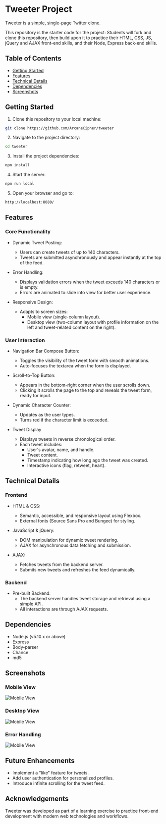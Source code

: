 # Tweeter Project

Tweeter is a simple, single-page Twitter clone.

This repository is the starter code for the project: Students will fork and clone this repository, then build upon it to practice their HTML, CSS, JS, jQuery and AJAX front-end skills, and their Node, Express back-end skills.

## Table of Contents

- [Getting Started](#getting-started)
- [Features](#features)
- [Technical Details](#technical-details)
- [Dependencies](#dependencies)
- [Screenshots](#screenshots)

## Getting Started

1. Clone this repository to your local machine:

```bash
git clone https://github.com/ArcaneCipher/tweeter
```

2. Navigate to the project directory:

```bash
cd tweeter
```

3. Install the project dependencies:

```bash
npm install
```

4. Start the server:

```bash
npm run local
```

5. Open your browser and go to:

```bash
http://localhost:8080/
```

## Features

### Core Functionality

- Dynamic Tweet Posting:
  - Users can create tweets of up to 140 characters.
  - Tweets are submitted asynchronously and appear instantly at the top of the feed.

- Error Handling:
  - Displays validation errors when the tweet exceeds 140 characters or is empty.
  - Errors are animated to slide into view for better user experience.

- Responsive Design:
  - Adapts to screen sizes:
    - Mobile view (single-column layout).
    - Desktop view (two-column layout with profile information on the left and tweet-related content on the right).

### User Interaction

- Navigation Bar Compose Button:
  - Toggles the visibility of the tweet form with smooth animations.
  - Auto-focuses the textarea when the form is displayed.

- Scroll-to-Top Button:
  - Appears in the bottom-right corner when the user scrolls down.
  - Clicking it scrolls the page to the top and reveals the tweet form, ready for input.

- Dynamic Character Counter:
  - Updates as the user types.
  - Turns red if the character limit is exceeded.

- Tweet Display
  - Displays tweets in reverse chronological order.
  - Each tweet includes:
    - User's avatar, name, and handle.
    - Tweet content.
    - Timestamp indicating how long ago the tweet was created.
    - Interactive icons (flag, retweet, heart).

## Technical Details

### Frontend

- HTML & CSS:
  - Semantic, accessible, and responsive layout using Flexbox.
  - External fonts (Source Sans Pro and Bungee) for styling.

- JavaScript & jQuery:
  - DOM manipulation for dynamic tweet rendering.
  - AJAX for asynchronous data fetching and submission.

- AJAX:
  - Fetches tweets from the backend server.
  - Submits new tweets and refreshes the feed dynamically.

### Backend

- Pre-built Backend:
  - The backend server handles tweet storage and retrieval using a simple API.
  - All interactions are through AJAX requests.

## Dependencies

- Node.js (v5.10.x or above)
- Express
- Body-parser
- Chance
- md5

## Screenshots

### Mobile View

![Mobile View](./screenshots/mobile-view.png)

### Desktop View

![Mobile View](./screenshots/desktop-view.png)

### Error Handling

![Mobile View](./screenshots/error-handling.png)

## Future Enhancements

- Implement a "like" feature for tweets.
- Add user authentication for personalized profiles.
- Introduce infinite scrolling for the tweet feed.

## Acknowledgements

Tweeter was developed as part of a learning exercise to practice front-end development with modern web technologies and workflows.
